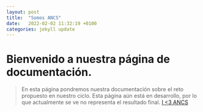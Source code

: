 ```yaml
---
layout: post
title:  "Somos ANCS"
date:   2022-02-02 11:32:19 +0100
categories: jekyll update
---
```

# Bienvenido a nuestra página de documentación.
> En esta página pondremos nuestra documentación sobre el reto propuesto en nuestro ciclo.
> Esta página aún está en desarrollo, por lo que actualmente se ve no representa el resultado final.
[I <3 ANCS](https://totoshop.es/38158/taza-i-love-ancs.jpg)
